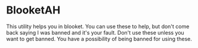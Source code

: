 # BlooketAH
This utility helps you in blooket. You can use these to help, but don't come back saying I was banned and it's your fault. Don't use these unless you want to get banned. You have a possibility of being banned for using these.
